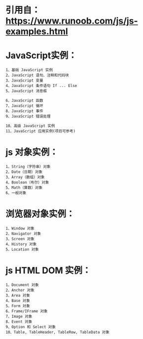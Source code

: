 # 引用自：https://www.runoob.com/js/js-examples.html

# JavaScript实例：
	1、基础 JavaScript 实例
	2、JavaScript 语句、注释和代码块
	3、JavaScript 变量
	4、JavaScript 条件语句 If ... Else
	5、JavaScript 消息框

	6、JavaScript 函数
	7、JavaScript 循环
	8、JavaScript 事件
	9、JavaScript 错误处理

	10、高级 JavaScript 实例
	11、JavaScript 应用实例(项目可参考)

# js 对象实例：
	1、String（字符串）对象
	2、Date（日期）对象
	3、Array（数组）对象
	4、Boolean（布尔）对象
	5、Math（算数）对象
	6、一般对象

# 浏览器对象实例：
	1、Window 对象
	2、Navigator 对象
	3、Screen 对象
	4、History 对象
	5、Location 对象

# js HTML DOM 实例：
	1、Document 对象
	2、Anchor 对象
	3、Area 对象
	4、Base 对象
	5、Form 对象
	6、Frame/IFrame 对象
	7、Image 对象
	8、Event 对象
	9、Option 和 Select 对象
	10、Table, TableHeader, TableRow, TableData 对象

